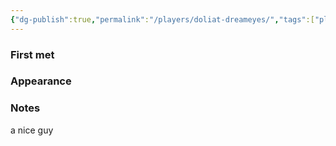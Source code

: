 ```yaml
---
{"dg-publish":true,"permalink":"/players/doliat-dreameyes/","tags":["player"],"dgShowBacklinks":true,"dgShowLocalGraph":true,"noteIcon":"player","created":"2023-12-28T00:37:49.029+01:00","updated":"2024-01-13T10:24:03.844+01:00"}
---
```


### First met

### Appearance

### Notes

a nice guy

